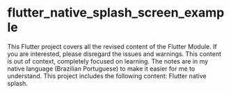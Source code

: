 # flutter_native_splash_screen_example

This Flutter project covers all the revised content of the Flutter Module.
If you are interested, please disregard the issues and warnings. This content is out of context, completely focused on learning. The notes are in my native language (Brazilian Portuguese) to make it easier for me to understand.
This project includes the following content:
Flutter native splash.
